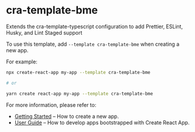 # cra-template-bme

Extends the cra-template-typescript configuration to add Prettier, ESLint, Husky, and Lint Staged support

To use this template, add `--template cra-template-bme` when creating a new app.

For example:

```sh
npx create-react-app my-app --template cra-template-bme

# or

yarn create react-app my-app --template cra-template-bme
```

For more information, please refer to:

- [Getting Started](https://create-react-app.dev/docs/getting-started) – How to create a new app.
- [User Guide](https://create-react-app.dev) – How to develop apps bootstrapped with Create React App.
